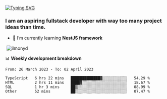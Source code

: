 [![Typing SVG](https://readme-typing-svg.herokuapp.com?color=%23e07a5f&size=40&center=false&vCenter=true&multiline=true&width=900&height=70&lines=Hi%2C+my+name+is+Oleg)](https://git.io/typing-svg)

<h3>
  I am an aspiring fullstack developer with way too many project ideas than time.</h3>

- 🌱 I’m currently learning **NestJS framework**

<p align="left">
</p>






<p>&nbsp;<img align="center" src="https://github-readme-stats.vercel.app/api?username=ilmonyd&show_icons=true&theme=calm&locale=en" alt="ilmonyd" /></p>


📊 **Weekly development breakdown**
<!--START_SECTION:waka-->

```text
From: 26 March 2023 - To: 02 April 2023

TypeScript   6 hrs 22 mins   █████████████▓░░░░░░░░░░░   54.29 %
HTML         2 hrs 11 mins   ████▓░░░░░░░░░░░░░░░░░░░░   18.67 %
SQL          1 hr 3 mins     ██▒░░░░░░░░░░░░░░░░░░░░░░   08.99 %
Other        52 mins         ██░░░░░░░░░░░░░░░░░░░░░░░   07.47 %
```

<!--END_SECTION:waka-->
